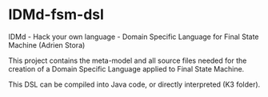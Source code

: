 # IDMd-fsm-dsl
IDMd - Hack your own language - Domain Specific Language for Final State Machine (Adrien Stora)

This project contains the meta-model and all source files needed for the creation of a Domain Specific Language applied to Final State Machine.

This DSL can be compiled into Java code, or directly interpreted (K3 folder).
